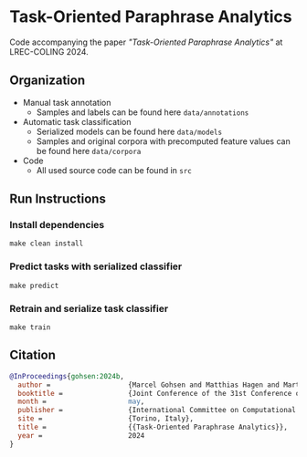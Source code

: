 # Task-Oriented Paraphrase Analytics

Code accompanying the paper *"Task-Oriented Paraphrase Analytics"* at LREC-COLING 2024.

## Organization

* Manual task annotation 
  * Samples and labels can be found here `data/annotations`
* Automatic task classification
  * Serialized models can be found here `data/models`
  * Samples and original corpora with precomputed feature values can be found here `data/corpora`
* Code
  * All used source code can be found in `src`

## Run Instructions

### Install dependencies

```shell
make clean install
```

### Predict tasks with serialized classifier 
```shell
make predict
```

### Retrain and serialize task classifier
```shell
make train
```

## Citation

```bibtex
@InProceedings{gohsen:2024b,
  author =                   {Marcel Gohsen and Matthias Hagen and Martin Potthast and Benno Stein},
  booktitle =                {Joint Conference of the 31st Conference on Computational Linguistics and 16th Conference on Language Resources and Evaluation (LREC-COLING 2024)},
  month =                    may,
  publisher =                {International Committee on Computational Linguistics},
  site =                     {Torino, Italy},
  title =                    {{Task-Oriented Paraphrase Analytics}},
  year =                     2024
}
```